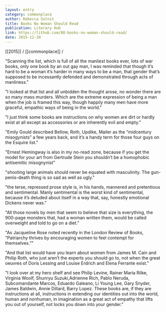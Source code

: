 ```yaml
---
layout: entry
category: commonplace
author: Rebecca Solnit
title: Books No Woman Should Read
publication: Literary Hub
link: https://lithub.com/80-books-no-woman-should-read/
date: 2015-12-20
---
```


[[2015]] / [[commonplace]] / 

"Scanning the list, which is full of all the manliest books ever, lots of war books, only one book by an out gay man, I was reminded that though it’s hard to be a woman it’s harder in many ways to be a man, that gender that’s supposed to be incessantly defended and demonstrated through acts of manliness."
 
"I looked at that list and all unbidden the thought arose, no wonder there are so many mass murders. Which are the extreme expression of being a man when the job is framed this way, though happily many men have more graceful, empathic ways of being in the world."

"I just think some books are instructions on why women are dirt or hardly exist at all except as accessories or are inherently evil and empty."

"Emily Gould described Bellow, Roth, Updike, Mailer as the “midcentury misogynists” a few years back, and it’s a handy term for those four guys on the Esquire list."

"Ernest Hemingway is also in my no-read zone, because if you get the model for your art from Gertrude Stein you shouldn’t be a homophobic antisemitic misognynist"

"shooting large animals should never be equated with masculinity. The gun-penis-death thing is so sad as well as ugly."

"the terse, repressed prose style is, in his hands, mannered and pretentious and sentimental. Manly sentimental is the worst kind of sentimental, because it’s deluded about itself in a way that, say, honestly emotional Dickens never was."

"All those novels by men that seem to believe that size is everything, the 900-page monsters that, had a woman written them, would be called overweight and told to go on a diet."

"As Jacqueline Rose noted recently in the London Review of Books, “Patriarchy thrives by encouraging women to feel contempt for themselves.”"

"And that list would have you learn about women from James M. Cain and Philip Roth, who just aren’t the experts you should go to, not when the great oeuvres of Doris Lessing and Louise Erdrich and Elena Ferrante exist."

"I look over at my hero shelf and see Philip Levine, Rainer Maria Rilke, Virginia Woolf, Shunryu Suzuki,Adrienne Rich, Pablo Neruda, Subcomandante Marcos, Eduardo Galeano, Li Young Lee, Gary Snyder, James Baldwin, Annie Dillard, Barry Lopez. These books are, if they are instructions at all, instructions in extending our identities out into the world, human and nonhuman, in imagination as a great act of empathy that lifts you out of yourself, not locks you down into your gender."